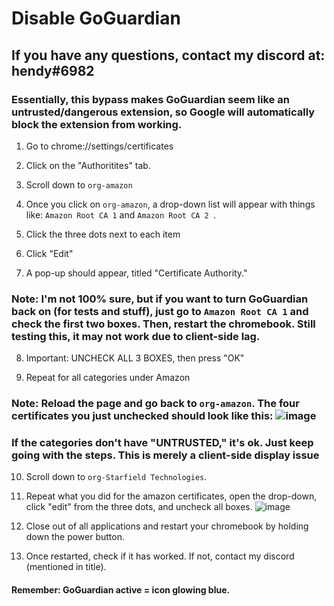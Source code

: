 # Disable GoGuardian

## If you have any questions, contact my discord at: hendy#6982

### Essentially, this bypass makes GoGuardian seem like an untrusted/dangerous extension, so Google will automatically block the extension from working.

1) Go to chrome://settings/certificates

2) Click on the "Authoritites" tab.

3) Scroll down to `org-amazon`

5) Once you click on `org-amazon`, a drop-down list will appear with things like: `Amazon Root CA 1` and `Amazon Root CA 2 `.

5) Click the three dots next to each item

6) Click "Edit"

7) A pop-up should appear, titled "Certificate Authority." 

### Note: I'm not 100% sure, but if you want to turn GoGuardian back on (for tests and stuff), just go to `Amazon Root CA 1` and check the first two boxes. Then, restart the chromebook. Still testing this, it may not work due to client-side lag.

8) Important: UNCHECK ALL 3 BOXES, then press "OK"

9) Repeat for all categories under Amazon

### Note: Reload the page and go back to `org-amazon`. The four certificates you just unchecked should look like this: ![image](https://user-images.githubusercontent.com/88973452/135337012-dc6263c8-02ce-4ad0-a05f-b646dd1485c1.png)

### If the categories don't have "UNTRUSTED," it's ok. Just keep going with the steps. This is merely a client-side display issue

10) Scroll down to `org-Starfield Technologies`.

11) Repeat what you did for the amazon certificates, open the drop-down, click "edit" from the three dots, and uncheck all boxes. ![image](https://user-images.githubusercontent.com/88973452/135337231-ee91930e-8c57-42b9-bfd5-70ceda77d2d7.png)

12) Close out of all applications and restart your chromebook by holding down the power button.

13) Once restarted, check if it has worked. If not, contact my discord (mentioned in title).

#### Remember: GoGuardian active = icon glowing blue.
